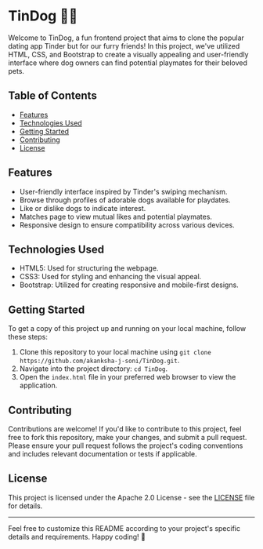 # TinDog 🐶💕

Welcome to TinDog, a fun frontend project that aims to clone the popular dating app Tinder but for our furry friends! In this project, we've utilized HTML, CSS, and Bootstrap to create a visually appealing and user-friendly interface where dog owners can find potential playmates for their beloved pets.

## Table of Contents

- [Features](#features)
- [Technologies Used](#technologies-used)
- [Getting Started](#getting-started)
- [Contributing](#contributing)
- [License](#license)

## Features

- User-friendly interface inspired by Tinder's swiping mechanism.
- Browse through profiles of adorable dogs available for playdates.
- Like or dislike dogs to indicate interest.
- Matches page to view mutual likes and potential playmates.
- Responsive design to ensure compatibility across various devices.

## Technologies Used

- HTML5: Used for structuring the webpage.
- CSS3: Used for styling and enhancing the visual appeal.
- Bootstrap: Utilized for creating responsive and mobile-first designs.

## Getting Started

To get a copy of this project up and running on your local machine, follow these steps:

1. Clone this repository to your local machine using `git clone https://github.com/akanksha-j-soni/TinDog.git`.
2. Navigate into the project directory: `cd TinDog`.
3. Open the `index.html` file in your preferred web browser to view the application.

## Contributing

Contributions are welcome! If you'd like to contribute to this project, feel free to fork this repository, make your changes, and submit a pull request. Please ensure your pull request follows the project's coding conventions and includes relevant documentation or tests if applicable.

## License

This project is licensed under the Apache 2.0 License - see the [LICENSE](LICENSE) file for details.

---

Feel free to customize this README according to your project's specific details and requirements. Happy coding! 🚀
